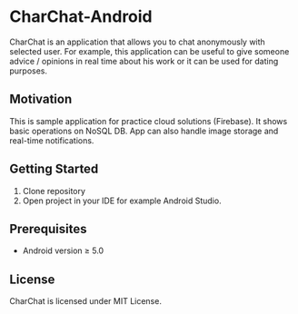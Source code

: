 # CharChat-Android
CharChat is an application that allows you to chat anonymously with selected user.
For example, this application can be useful to give someone advice / opinions in real time about his work or it can be used for dating purposes.


## Motivation
This is sample application for practice cloud solutions (Firebase).
It shows basic operations on NoSQL DB. App can also handle image storage and real-time notifications.


## Getting Started
1. Clone repository
2. Open project in your IDE for example Android Studio.

## Prerequisites
* Android version ≥ 5.0

## License
CharChat is licensed under MIT License.